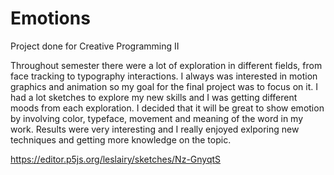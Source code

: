 # Emotions
 Project done for Creative Programming II

Throughout semester there were a lot of exploration in different fields, from face tracking to typography interactions. 
I always was interested in motion graphics and animation so my goal for the final project was to focus on it. 
I had a lot sketches to explore my new skills and I was getting different moods from each exploration. 
I decided that it will be great to show emotion by involving color, typeface, movement and meaning of the word in my work. 
Results were very interesting and I really enjoyed exlporing new techniques and getting more knowledge on the topic.

https://editor.p5js.org/leslairy/sketches/Nz-GnyqtS
